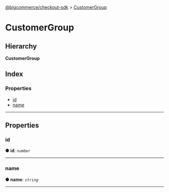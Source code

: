 [@bigcommerce/checkout-sdk](../README.md) > [CustomerGroup](../interfaces/customergroup.md)

# CustomerGroup

## Hierarchy

**CustomerGroup**

## Index

### Properties

* [id](customergroup.md#id)
* [name](customergroup.md#name)

---

## Properties

<a id="id"></a>

###  id

**● id**: *`number`*

___
<a id="name"></a>

###  name

**● name**: *`string`*

___

